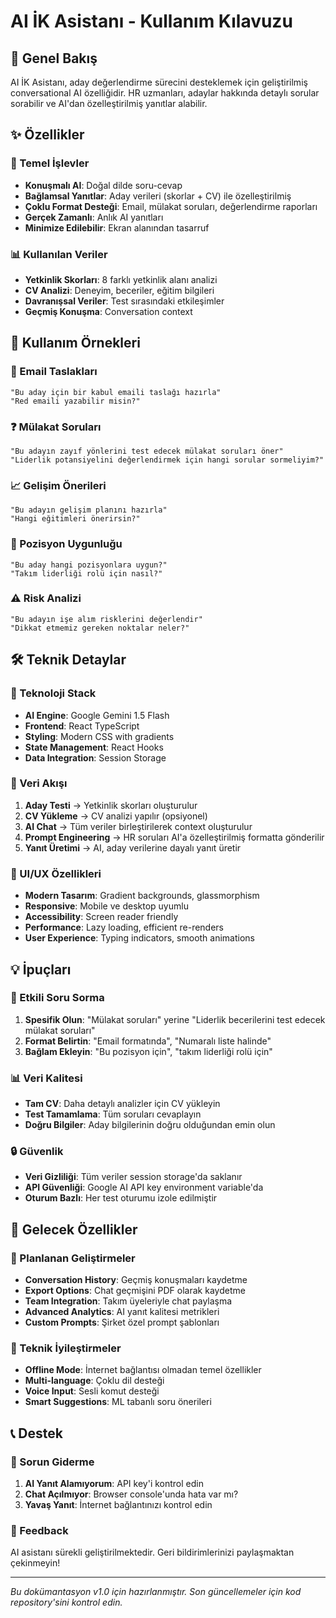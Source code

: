 # AI İK Asistanı - Kullanım Kılavuzu

## 🤖 Genel Bakış

AI İK Asistanı, aday değerlendirme sürecini desteklemek için geliştirilmiş conversational AI özelliğidir. HR uzmanları, adaylar hakkında detaylı sorular sorabilir ve AI'dan özelleştirilmiş yanıtlar alabilir.

## ✨ Özellikler

### 🎯 Temel İşlevler
- **Konuşmalı AI**: Doğal dilde soru-cevap
- **Bağlamsal Yanıtlar**: Aday verileri (skorlar + CV) ile özelleştirilmiş
- **Çoklu Format Desteği**: Email, mülakat soruları, değerlendirme raporları
- **Gerçek Zamanlı**: Anlık AI yanıtları
- **Minimize Edilebilir**: Ekran alanından tasarruf

### 📊 Kullanılan Veriler
- **Yetkinlik Skorları**: 8 farklı yetkinlik alanı analizi
- **CV Analizi**: Deneyim, beceriler, eğitim bilgileri
- **Davranışsal Veriler**: Test sırasındaki etkileşimler
- **Geçmiş Konuşma**: Conversation context

## 🚀 Kullanım Örnekleri

### 💼 Email Taslakları
```
"Bu aday için bir kabul emaili taslağı hazırla"
"Red emaili yazabilir misin?"
```

### ❓ Mülakat Soruları
```
"Bu adayın zayıf yönlerini test edecek mülakat soruları öner"
"Liderlik potansiyelini değerlendirmek için hangi sorular sormeliyim?"
```

### 📈 Gelişim Önerileri
```
"Bu adayın gelişim planını hazırla"
"Hangi eğitimleri önerirsin?"
```

### 🎯 Pozisyon Uygunluğu
```
"Bu aday hangi pozisyonlara uygun?"
"Takım liderliği rolü için nasıl?"
```

### ⚠️ Risk Analizi
```
"Bu adayın işe alım risklerini değerlendir"
"Dikkat etmemiz gereken noktalar neler?"
```

## 🛠️ Teknik Detaylar

### 🔧 Teknoloji Stack
- **AI Engine**: Google Gemini 1.5 Flash
- **Frontend**: React TypeScript
- **Styling**: Modern CSS with gradients
- **State Management**: React Hooks
- **Data Integration**: Session Storage

### 📝 Veri Akışı
1. **Aday Testi** → Yetkinlik skorları oluşturulur
2. **CV Yükleme** → CV analizi yapılır (opsiyonel)
3. **AI Chat** → Tüm veriler birleştirilerek context oluşturulur
4. **Prompt Engineering** → HR soruları AI'a özelleştirilmiş formatta gönderilir
5. **Yanıt Üretimi** → AI, aday verilerine dayalı yanıt üretir

### 🎨 UI/UX Özellikleri
- **Modern Tasarım**: Gradient backgrounds, glassmorphism
- **Responsive**: Mobile ve desktop uyumlu
- **Accessibility**: Screen reader friendly
- **Performance**: Lazy loading, efficient re-renders
- **User Experience**: Typing indicators, smooth animations

## 💡 İpuçları

### 🎯 Etkili Soru Sorma
1. **Spesifik Olun**: "Mülakat soruları" yerine "Liderlik becerilerini test edecek mülakat soruları"
2. **Format Belirtin**: "Email formatında", "Numaralı liste halinde"
3. **Bağlam Ekleyin**: "Bu pozisyon için", "takım liderliği rolü için"

### 📊 Veri Kalitesi
- **Tam CV**: Daha detaylı analizler için CV yükleyin
- **Test Tamamlama**: Tüm soruları cevaplayın
- **Doğru Bilgiler**: Aday bilgilerinin doğru olduğundan emin olun

### 🔒 Güvenlik
- **Veri Gizliliği**: Tüm veriler session storage'da saklanır
- **API Güvenliği**: Google AI API key environment variable'da
- **Oturum Bazlı**: Her test oturumu izole edilmiştir

## 🚀 Gelecek Özellikler

### 🎯 Planlanan Geliştirmeler
- **Conversation History**: Geçmiş konuşmaları kaydetme
- **Export Options**: Chat geçmişini PDF olarak kaydetme
- **Team Integration**: Takım üyeleriyle chat paylaşma
- **Advanced Analytics**: AI yanıt kalitesi metrikleri
- **Custom Prompts**: Şirket özel prompt şablonları

### 🔧 Teknik İyileştirmeler
- **Offline Mode**: İnternet bağlantısı olmadan temel özellikler
- **Multi-language**: Çoklu dil desteği
- **Voice Input**: Sesli komut desteği
- **Smart Suggestions**: ML tabanlı soru önerileri

## 📞 Destek

### 🐛 Sorun Giderme
1. **AI Yanıt Alamıyorum**: API key'i kontrol edin
2. **Chat Açılmıyor**: Browser console'unda hata var mı?
3. **Yavaş Yanıt**: İnternet bağlantınızı kontrol edin

### 📝 Feedback
AI asistanı sürekli geliştirilmektedir. Geri bildirimlerinizi paylaşmaktan çekinmeyin!

---

*Bu dokümantasyon v1.0 için hazırlanmıştır. Son güncellemeler için kod repository'sini kontrol edin.* 